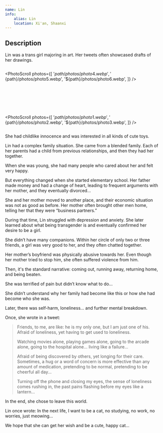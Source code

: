 ```yaml
---
name: Lin
info:
    alias: Lin
    location: Xi'an, Shaanxi
---
```


## Description

Lin was a trans girl majoring in art.
Her tweets often showcased drafts of her drawings.

<div style="display: flex; margin: auto; gap: 80px; flex-direction: row; justify-self: center; justify-content: center; justify-items: center; flex-wrap: wrap">

<PhotoScroll photos={[
    '${path}/photos/photo4.webp',
    '${path}/photos/photo5.webp',
    '${path}/photos/photo6.webp',
]} />

<PhotoScroll photos={[
    '${path}/photos/photo1.webp',
    '${path}/photos/photo2.webp',
    '${path}/photos/photo3.webp',
]} />

</div>

She had childlike innocence and was interested in all kinds of cute toys.

Lin had a complex family situation.
She came from a blended family.
Each of her parents had a child from previous relationships, and then they had her together.

When she was young, she had many people who cared about her and felt very happy.

But everything changed when she started elementary school.
Her father made money and had a change of heart, leading to frequent arguments with her mother, and they eventually divorced...

She and her mother moved to another place, and their economic situation was not as good as before. Her mother often brought other men home, telling her that they were “business partners.”

During that time, Lin struggled with depression and anxiety.
She later learned about what being transgender is and eventually confirmed her desire to be a girl.

She didn’t have many companions. Within her circle of only two or three friends, a girl was very good to her, and they often chatted together.

Her mother’s boyfriend was physically abusive towards her. Even though her mother tried to stop him, she often suffered violence from him.

Then, it's the standard narrative: coming out, running away, returning home, and being beaten.

She was terrified of pain but didn’t know what to do...

She didn’t understand why her family had become like this or how she had become who she was.

Later, there was self-harm, loneliness... and further mental breakdown.

Once, she wrote in a tweet:

> Friends, to me, are like: he is my only one, but I am just one of his. Afraid of loneliness, yet having to get used to loneliness.
>
> Watching movies alone, playing games alone, going to the arcade alone, going to the hospital alone... living like a failure...  
>
> Afraid of being discovered by others, yet longing for their care. Sometimes, a hug or a word of concern is more effective than any amount of medication, pretending to be normal, pretending to be cheerful all day...
>
> Turning off the phone and closing my eyes, the sense of loneliness comes rushing in, the past pains flashing before my eyes like a lantern...  

In the end, she chose to leave this world.

Lin once wrote: In the next life, I want to be a cat, no studying, no work, no worries, just meowing...

We hope that she can get her wish and be a cute, happy cat...
